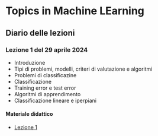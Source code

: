 # Topics in Machine LEarning

## Diario delle lezioni

### Lezione 1 del 29 aprile 2024

- Introduzione
- Tipi di problemi, modelli, criteri di valutazione e algoritmi
- Problemi di classificazine
- Classificazione
- Training error e test error
- Algoritmi di apprendimento
- Classificazione lineare e iperpiani

#### Materiale didattico

- [Lezione 1](lez_01.ipynb)
